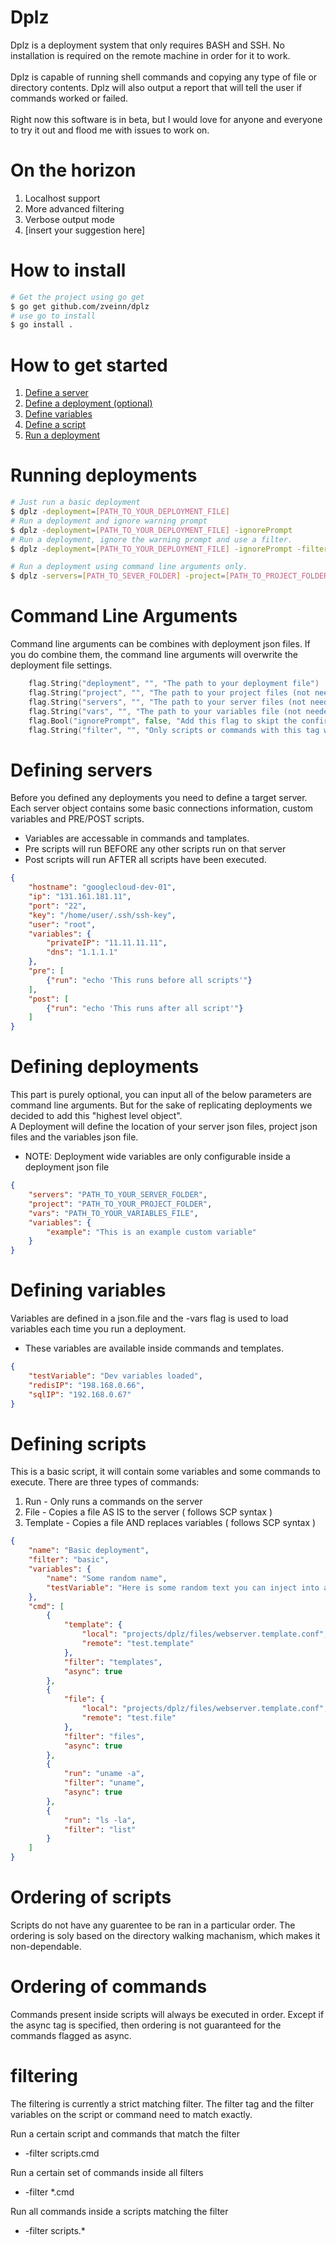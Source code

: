 # Dplz
Dplz is a deployment system that only requires BASH and SSH. No installation is required on the remote machine in order for it to work. <br> <br>
Dplz is capable of running shell commands and copying any type of file or directory contents. Dplz will also output a report that will tell the user if commands worked or failed. 
 <br> <br>
 Right now this software is in beta, but I would love for anyone and everyone to try it out and flood me with issues to work on.

# On the horizon
1. Localhost support
2. More advanced filtering
3. Verbose output mode
4. [insert your suggestion here]

# How to install
```bash
# Get the project using go get
$ go get github.com/zveinn/dplz
# use go to install
$ go install .
```

# How to get started
1. [Define a server](#Defining-servers)
2. [Define a deployment (optional)](#Defining-deployments)
3. [Define variables](#Defining-variables)
4. [Define a script](#Defining-scripts)
5. [Run a deployment](#Defining-a-server)

# Running deployments 
```bash
# Just run a basic deployment
$ dplz -deployment=[PATH_TO_YOUR_DEPLOYMENT_FILE] 
# Run a deployment and ignore warning prompt
$ dplz -deployment=[PATH_TO_YOUR_DEPLOYMENT_FILE] -ignorePrompt 
# Run a deployment, ignore the warning prompt and use a filter.
$ dplz -deployment=[PATH_TO_YOUR_DEPLOYMENT_FILE] -ignorePrompt -filter "script.cmd"

# Run a deployment using command line arguments only.
$ dplz -servers=[PATH_TO_SEVER_FOLDER] -project=[PATH_TO_PROJECT_FOLDER] -vars=[PATH_TO_VARIABLES_FILE]
```


# Command Line Arguments
Command line arguments can be combines with deployment json files. If you do combine them, the command line arguments will overwrite the deployment file settings.
```go
	flag.String("deployment", "", "The path to your deployment file")
	flag.String("project", "", "The path to your project files (not needed if using a deployment file)")
	flag.String("servers", "", "The path to your server files (not needed if using a deployment file)")
	flag.String("vars", "", "The path to your variables file (not needed if using a deployment file)")
	flag.Bool("ignorePrompt", false, "Add this flag to skipt the confirmation prompt")
	flag.String("filter", "", "Only scripts or commands with this tag will be executed. Example: SCRIPT.CMD ")
```

# Defining servers
Before you defined any deployments you need to define a target server. <br>
Each server object contains some basic connections information, custom variables and PRE/POST scripts. <br>
- Variables are accessable in commands and tamplates. 
- Pre scripts will run BEFORE any other scripts run on that server
- Post scripts will run AFTER all scripts have been executed.
```json
{
    "hostname": "googlecloud-dev-01",
    "ip": "131.161.181.11", 
    "port": "22", 
    "key": "/home/user/.ssh/ssh-key", 
    "user": "root", 
    "variables": { 
        "privateIP": "11.11.11.11",
        "dns": "1.1.1.1"
    },
    "pre": [ 
        {"run": "echo 'This runs before all scripts'"}
    ],
    "post": [ 
        {"run": "echo 'This runs after all script'"}
    ]
}
```

# Defining deployments
This part is purely optional, you can input all of the below parameters are command line arguments. But for the sake of replicating deployments we decided to add this "highest level object". <br>
A Deployment will define the location of your server json files, project json files and the variables json file. 
- NOTE: Deployment wide variables are only configurable inside a deployment json file
```json
{
    "servers": "PATH_TO_YOUR_SERVER_FOLDER",
    "project": "PATH_TO_YOUR_PROJECT_FOLDER",
    "vars": "PATH_TO_YOUR_VARIABLES_FILE",
    "variables": {
        "example": "This is an example custom variable"
    }
}
```

# Defining variables
Variables are defined in a json.file and the -vars flag is used to load variables each time you run a deployment.
- These variables are available inside commands and templates. 
```json
{
    "testVariable": "Dev variables loaded",
    "redisIP": "198.168.0.66",
    "sqlIP": "192.168.0.67"
}
```

# Defining scripts
This is a basic script, it will contain some variables and some commands to execute. There are three types of commands:
1. Run - Only runs a commands on the server
2. File - Copies a file AS IS to the server ( follows SCP syntax )
3. Template - Copies a file AND replaces variables ( follows SCP syntax )

```json
{
    "name": "Basic deployment",
    "filter": "basic",
    "variables": {
        "name": "Some random name",
        "testVariable": "Here is some random text you can inject into a file..."
    },
    "cmd": [
        {
            "template": {
                "local": "projects/dplz/files/webserver.template.conf",
                "remote": "test.template"
            },
            "filter": "templates",
            "async": true
        },
        {
            "file": {
                "local": "projects/dplz/files/webserver.template.conf",
                "remote": "test.file"
            },
            "filter": "files",
            "async": true
        },
        {
            "run": "uname -a",
            "filter": "uname",
            "async": true
        },
        {
            "run": "ls -la",
            "filter": "list"
        }
    ]
}
```

# Ordering of scripts
Scripts do not have any guarentee to be ran in a particular order. The ordering is soly based on the directory walking machanism, which makes it non-dependable.

# Ordering of commands
Commands present inside scripts will always be executed in order. Except if the async tag is specified, then ordering is not guaranteed for the commands flagged as async.

# filtering
The filtering is currently a strict matching filter. The filter tag and the filter variables on the script or command need to match exactly.

 Run a certain script and commands that match the filter
 -  -filter scripts.cmd

 Run a certain set of commands inside all filters
 - -filter *.cmd

Run all commands inside a scripts matching the filter
 - -filter scripts.*

